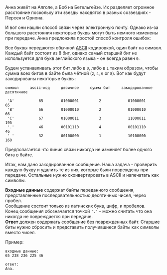 <!-- #Контроль Чётности -->
Анна живёт на Алголе, а Боб на Бетельгейзе. Их разделяет огромное расстояние поскольку эти звезды находятся в разных 
созвездиях - Персея и Ориона.

И вот они нашли способ связи через электронную почту. Однако из-за большого расстояния некоторые буквы могут быть
немного изменены при передаче. Анна предложила простой способ контроля ошибок:

Все буквы передаются обычной [ASCII](http://ru.wikipedia.org/wiki/ASCII) кодировкой, один байт на символ.
Каждый байт состоит из 8 бит, однако самый старший бит не используется для букв английского языка - он всегда равен `0`.

Будем устанавливать этот бит либо в `0`, либо в `1` таким образом, чтобы сумма всех битов в байте была чётной (`2`, `4`,
`6` or `8`). Вот как будут закодированы некоторые буквы:

	символ     ascii-код     двоичное     сумма бит     закодированное   десятичное
	
	 'A'           65        01000001         2            01000001           65
	 'B'           66        01000010         2            01000010           66
	 'C'           67        01000011         3            11000011          195
	 '.'           46        00101110         4            00101110           46
	 ' '           32        00100000         1            10100000          160

Предполагается что линия связи никогда не изменяет более одного бита в байте.

Итак, нам дано закодированное сообщение. Наша задача - проверить каждую букву и удалить те из них, которые
были повреждены при передаче. Остальные нужно сконвертировать в ASCII и напечатать как символы.

**Входные данные** содержат байты переданного сообщения, представленные последовательностью десятичных чисел,
через пробел.  
Сообщение состоит только из латинских букв, цифр, и пробелов.  
Конец сообщения обозначается точкой `'.'` - можно считать что она никогда не повреждается при передаче.  
**Ответ** должен содержать сообщение без поврежденных байт. Старшие биты нужно сбросить и представить получившиеся байты
как символы вместо чисел.

Пример:

	входные данные:
	65 238 236 225 46
	
	ответ:
	Ana.

